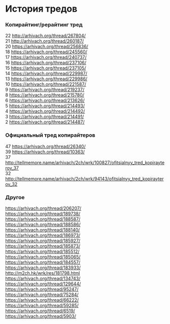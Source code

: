 # История тредов

### Копирайтинг/рерайтинг тред 

22 http://arhivach.org/thread/267804/ <br />
21 http://arhivach.org/thread/260187/ <br />
20 https://arhivach.org/thread/256836/ <br />
18 https://arhivach.org/thread/245560/ <br />
17 https://arhivach.org/thread/240737/ <br />
16 https://arhivach.org/thread/237106/ <br />
15 https://arhivach.org/thread/237105/ <br />
14 https://arhivach.org/thread/229987/ <br />
13 https://arhivach.org/thread/229986/ <br />
10 https://arhivach.org/thread/221587/ <br />
 9 https://arhivach.org/thread/219237/ <br />
 8 https://arhivach.org/thread/215780/ <br />
 6 https://arhivach.org/thread/213626/ <br />
 5 https://arhivach.org/thread/214493/ <br />
 4 https://arhivach.org/thread/214492/ <br />
 3 https://arhivach.org/thread/214491/ <br />
 2 https://arhivach.org/thread/214487/ <br />

### Официальный тред копирайтеров
47 https://arhivach.org/thread/26340/ <br />
39 https://arhivach.org/thread/10363/ <br />
37 http://tellmemore.name/arhivach/2ch/wrk/100827/ofitsialnyy_tred_kopirayterov_37 <br />
32 http://tellmemore.name/arhivach/2ch/wrk/94143/ofitsialnyy_tred_kopirayterov_32 <br />

### Другое
https://arhivach.org/thread/206207/ <br />
https://arhivach.org/thread/189738/ <br />
https://arhivach.org/thread/188587/ <br />
https://arhivach.org/thread/188586/ <br />
https://arhivach.org/thread/188140/ <br />
https://arhivach.org/thread/186973/ <br />
https://arhivach.org/thread/185927/ <br />
https://arhivach.org/thread/185873/ <br />
https://arhivach.org/thread/185512/ <br />
https://arhivach.org/thread/185065/ <br />
https://arhivach.org/thread/184557/ <br />
https://arhivach.org/thread/183933/ <br />
http://m2ch.hk/wrk/res/181798.html <br />
https://arhivach.org/thread/134743/ <br />
https://arhivach.org/thread/129644/ <br />
https://arhivach.org/thread/95247/ <br />
https://arhivach.org/thread/75284/ <br />
https://arhivach.org/thread/66222/ <br />
https://arhivach.org/thread/59285/ <br />
https://arhivach.org/thread/6519/ <br />
https://arhivach.org/thread/5903/ <br />
